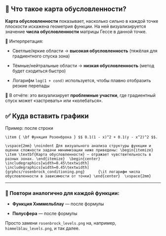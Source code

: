 ## 📕 Что такое карта обусловленности?

**Карта обусловленности** показывает, насколько сильно в каждой точке плоскости искажена геометрия функции. На ней визуализируется значение **числа обусловленности** матрицы Гессе в данной точке.

🔎 Интерпретация:

- Светлые/яркие области → **высокая обусловленность** (тяжёлая для градиентного спуска зона)
    
- Тёмные/нейтральные области → **низкая обусловленность** (метод будет сходиться быстро)
    
- Логарифм `log(1 + cond)` используется, чтобы плавно отобразить резкие перепады
    

📌 В отчёте: это визуализирует **проблемные участки**, где градиентный спуск может «застревать» или «колебаться».
## ✅ Куда вставить графики

Пример: после строки

`\item { \bf Функция Розенброка } $$ 0.1(1 - x)^2 + 0.1(y - x^2)^2 $$.`

`\vspace{2mm} \noindent Для визуального анализа структуры функции и оценки сложности задачи минимизации ниже приведены: \begin{itemize}     \item \textbf{Карта обусловленности} — отражает чувствительность в разных зонах. \end{itemize}  \begin{center}     \includegraphics[width=0.45\textwidth]   \includegraphics[width=0.45\textwidth]{grphcs/rosenbrock_conditioning.png}      {\it логарифм числа обусловленности в зависимости от точки} \end{center}  \vspace{2mm}`

---

### 📌 Повтори аналогично для каждой функции:

- **Функция Химмельблау** — после формулы
    
- **Полусфера** — после формулы
    

Просто замени `rosenbrock_levels.png` на, например, `himmelblau_levels.png`, и так далее.
